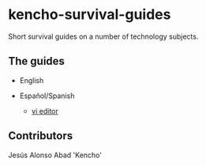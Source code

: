 # kencho-survival-guides

Short survival guides on a number of technology subjects.

## The guides

- English

- Español/Spanish

  - [vi editor](../master/es/vi-editor.md)

## Contributors

Jesús Alonso Abad 'Kencho'
